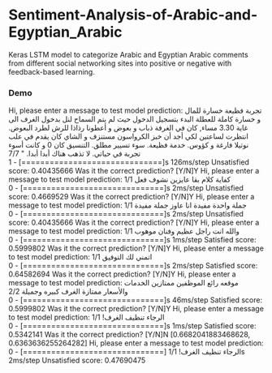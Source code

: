 # Sentiment-Analysis-of-Arabic-and-Egyptian_Arabic
Keras LSTM model to categorize Arabic and Egyptian Arabic comments from different social networking sites into positive or negative with feedback-based learning.
### Demo
Hi, please enter a message to test model prediction: تجربة فظيعة خسارة للمال و خسارة كاملة للعطلة  البدء بتسجيل الدخول حيث لم يتم السماح لنل بدخول الغرف الى غاية 3.30 مساء, كان في الغرفة ذباب و بعوض و أعطونا رذاذا للرش لطرد البعوض. انتظرت لساعتين لكي أجد أن خبز الكرواسون مستنزف و الشاي كان يقدم في علب نوتيلا فارغة و كؤوس. خدمة فظيعة. سوء تسيير مطلق. التنسيق كان 0 و كانت أسوء تجربة في حياتي. لا تذهب هناك أبدا أبدا. "
7/7 [==============================] - 1s 126ms/step
Unsatisfied 
 score:  0.40435666
Was it the correct prediction? [Y/N]Y
Hi, please enter a message to test model prediction: كفاية كلام بقا عايزين نشوف فعل
1/1 [==============================] - 0s 2ms/step
Unsatisfied 
 score:  0.4669529
Was it the correct prediction? [Y/N]Y
Hi, please enter a message to test model prediction: جملة واحدة مفيدة انا عاوز جملة مفيدة 
1/1 [==============================] - 0s 2ms/step
Unsatisfied 
 score:  0.40435666
Was it the correct prediction? [Y/N]Y
Hi, please enter a message to test model prediction: والله انت راجل عظيم وفنان موهوب
1/1 [==============================] - 0s 1ms/step
Satisfied 
 score:  0.5999802
Was it the correct prediction? [Y/N]Y
Hi, please enter a message to test model prediction: اتمني لك التوفيق
1/1 [==============================] - 0s 2ms/step
Satisfied 
 score:  0.64582694
Was it the correct prediction? [Y/N]Y
Hi, please enter a message to test model prediction: موقعه رائع الموظفين ممتازين الخدمات والأسعار ممتازة الغرف كبيره وجميلة
2/2 [==============================] - 0s 46ms/step
Satisfied 
 score:  0.5999802
Was it the correct prediction? [Y/N]Y
Hi, please enter a message to test model prediction: الرجاء تنظيف الغرف! 
1/1 [==============================] - 0s 1ms/step
Satisfied 
 score:  0.5342141
Was it the correct prediction? [Y/N]N
[0.6682041883468628, 0.6363636255264282]
Hi, please enter a message to test model prediction: الرجاء تنظيف الغرف! 
1/1 [==============================] - 0s 2ms/step
Unsatisfied 
 score:  0.47690475
